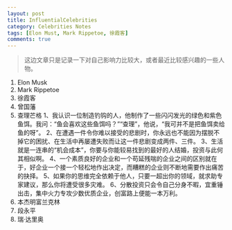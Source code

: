 ```yaml
---
layout: post
title: InfluentialCelebrities
category: Celebrities Notes
tags: [Elon Must, Mark Rippetoe, 徐霞客]
comments: true
---
```


> 这边文章只是记录一下对自己影响力比较大，或者最近比较感兴趣的一些人物。

1. Elon Musk
2. Mark Rippetoe
3. 徐霞客
4. 曾国藩
5. 查理芒格
    1、我认识一位制造钓钩的人，他制作了一些闪闪发光的绿色和紫色鱼饵。我问：“鱼会喜欢这些鱼饵吗？”“查理”，他说，“我可并不是把鱼饵卖给鱼的呀”。
    2、在遭遇一件令你难以接受的悲剧时，你永远也不能因为摆脱不掉它的困扰、在生活中再屡遭失败而让这一件悲剧变成两件、三件。
    3、生活就是一连串的“机会成本”，你要与你能较易找到的最好的人结婚，投资与此何其相似啊。
    4、一个素质良好的企业和一个苟延残喘的企业之间的区别就在于，好企业一个接一个轻松地作出决定，而糟糕的企业则不断地需要作出痛苦的抉择。
    5、如果你的思维完全依赖于他人，只要一超出你的领域，就求助专家建议，那么你将遭受很多灾难。
    6、分散投资只会令自己分身不暇，宜重锤出击，集中火力专攻少数优质企业，创富路上便能一本万利。
6. 本杰明富兰克林
7. 段永平
8. 瑞·达里奥

